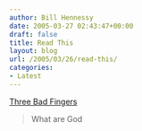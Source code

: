 ```yaml
---
author: Bill Hennessy
date: 2005-03-27 02:43:47+00:00
draft: false
title: Read This
layout: blog
url: /2005/03/26/read-this/
categories:
- Latest
---
```


[Three Bad Fingers](https://www.threebadfingers.com/?p=57)


> What are God
